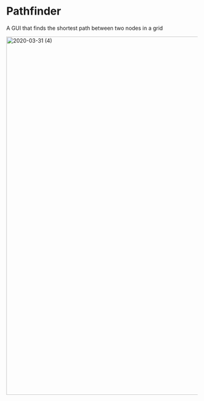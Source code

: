 # Pathfinder
A GUI that finds the shortest path between two nodes in a grid

<img width="942" alt="2020-03-31 (4)" src="https://user-images.githubusercontent.com/40620583/78057121-3745f480-7354-11ea-9578-61615140ee74.png">
